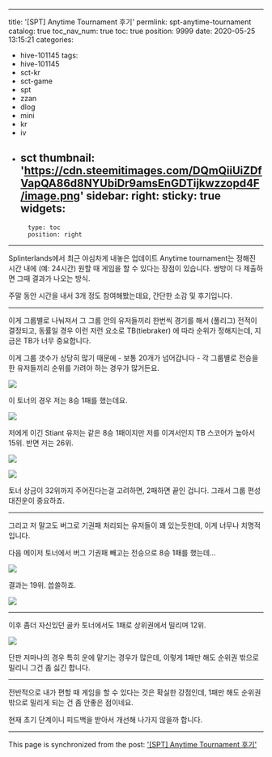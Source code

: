 
---
title: '[SPT] Anytime Tournament 후기'
permlink: spt-anytime-tournament
catalog: true
toc_nav_num: true
toc: true
position: 9999
date: 2020-05-25 13:15:21
categories:
- hive-101145
tags:
- hive-101145
- sct-kr
- sct-game
- spt
- zzan
- dlog
- mini
- kr
- iv
- sct
thumbnail: 'https://cdn.steemitimages.com/DQmQiiUiZDfVapQA86d8NYUbiDr9amsEnGDTijkwzzopd4F/image.png'
sidebar:
    right:
        sticky: true
widgets:
    -
        type: toc
        position: right
---


Splinterlands에서 최근 야심차게 내놓은 업데이트 Anytime tournament는 정해진 시간 내에 (예: 24시간) 원할 때 게임을 할 수 있다는 장점이 있습니다. 쌍방이 다 제출하면 그때 결과가 나오는 방식.

주말 동안 시간을 내서 3개 정도 참여해봤는데요, 간단한 소감 및 후기입니다.

---

이게 그룹별로 나눠져서 그 그룹 안의 유저들끼리 한번씩 경기를 해서 (풀리그) 전적이 결정되고, 동률일 경우 이런 저런 요소로 TB(tiebraker) 에 따라 순위가 정해지는데, 지금은 TB가 너무 중요합니다.

이게 그룹 갯수가 상당히 많기 때문에 - 보통 20개가 넘어갑니다 - 각 그룹별로 전승을 한 유저들끼리 순위를 가려야 하는 경우가 많거든요.

![](https://cdn.steemitimages.com/DQmQiiUiZDfVapQA86d8NYUbiDr9amsEnGDTijkwzzopd4F/image.png)
<br>

이 토너의 경우 저는 8승 1패를 했는데요.

![](https://cdn.steemitimages.com/DQmeVwnSPWvrdgZw2AqMsiZjxXv8HuunPhjZsfdNzMgeujs/image.png)
<br>

저에게 이긴 Stiant 유저는 같은 8승 1패이지만 저를 이겨서인지 TB 스코어가 높아서 15위. 반면 저는 26위.

![](https://cdn.steemitimages.com/DQmR9a57VVrTWxQZuT5J6nsDmLFBUPjRHwJPsWe2LyxpZDf/image.png)

![](https://cdn.steemitimages.com/DQmXJnpyEz3PB4r7bkNiAXR8C1L7eHxWjde1kLgt763qnxC/image.png)
<br>

토너 상금이 32위까지 주어진다는걸 고려하면, 2패하면 끝인 겁니다. 그래서 그룹 편성 대진운이 중요하죠. 

---

그리고 저 말고도 버그로 기권패 처리되는 유저들이 꽤 있는듯한데, 이게 너무나 치명적입니다. 

다음 메이저 토너에서 버그 기권패 빼고는 전승으로 8승 1패를 했는데...

![](https://cdn.steemitimages.com/DQmZ632W38WX48dCAYVESu2aGrspJQTfbTtfVm9QxHpsq8m/image.png)
<br>

결과는 19위. 씁쓸하죠.

![](https://cdn.steemitimages.com/DQmeGqVUnqSXifunSNo3GvdYmnHZGN1a57fSRpxtGkV78vV/image.png)
<br>

---

이후 좀더 자신있던 골카 토너에서도 1패로 상위권에서 밀리며 12위. 

![](https://cdn.steemitimages.com/DQmSEQTtHim1epdrogHVVAfgt6SP9aJkoWST6tnZVK52QpA/image.png)
<br>

단판 저마나의 경우 특히 운에 맡기는 경우가 많은데, 이렇게 1패만 해도 순위권 밖으로 밀리니 그건 좀 싫긴 합니다.

---

전반적으로 내가 편할 때 게임을 할 수 있다는 것은 확실한 강점인데, 1패만 해도 순위권 밖으로 밀리게 되는 건 좀 안좋은 점이네요. 

현재 초기 단계이니 피드백을 받아서 개선해 나가지 않을까 합니다.

- - -

This page is synchronized from the post: ['[SPT] Anytime Tournament 후기'](https://steemit.com/@glory7/spt-anytime-tournament)
